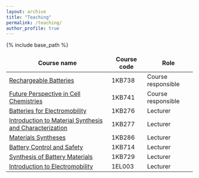 ```yaml
---
layout: archive
title: "Teaching"
permalink: /teaching/
author_profile: true
---
```


{% include base_path %}

<style>
td, th {
   border: none!important;
}
</style>

| Course name | Course code | Role |
| ----------- | ----------- | ---- |
| [Rechargeable Batteries](https://uppsala.instructure.com/courses/82141) | 1KB738 | Course responsible |
| [Future Perspective in Cell Chemistries](https://uppsala.instructure.com/courses/80742) | 1KB741 | Course responsible |
| [Batteries for Electromobility](https://uppsala.instructure.com/courses/80910) | 1KB276 | Lecturer |
| [Introduction to Material Synthesis and Characterization](https://uppsala.instructure.com/courses/82184) | 1KB277 | Lecturer |
| [Materials Syntheses](https://uppsala.instructure.com/courses/88609) | 1KB286 | Lecturer |
| [Battery Control and Safety](https://uppsala.instructure.com/courses/80723) | 1KB714 | Lecturer |
| [Synthesis of Battery Materials](https://uppsala.instructure.com/courses/82128) | 1KB729 | Lecturer |
| [Introduction to Electromobility](https://uppsala.instructure.com/courses/84596) | 1EL003 | Lecturer |


<!--
{% for post in site.teaching reversed %}
  {% include archive-single.html %}
{% endfor %}
-->
